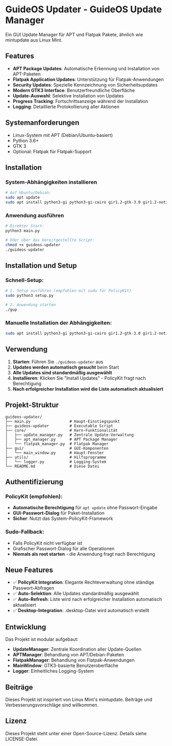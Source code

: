 # GuideOS Updater - GuideOS Update Manager

Ein GUI Update Manager für APT und Flatpak Pakete, ähnlich wie mintupdate aus Linux Mint.

## Features

- **APT Package Updates**: Automatische Erkennung und Installation von APT-Paketen
- **Flatpak Application Updates**: Unterstützung für Flatpak-Anwendungen  
- **Security Updates**: Spezielle Kennzeichnung von Sicherheitsupdates
- **Modern GTK3 Interface**: Benutzerfreundliche Oberfläche
- **Update-Auswahl**: Selektive Installation von Updates
- **Progress Tracking**: Fortschrittsanzeige während der Installation
- **Logging**: Detaillierte Protokollierung aller Aktionen

## Systemanforderungen

- Linux-System mit APT (Debian/Ubuntu-basiert)
- Python 3.6+
- GTK 3
- Optional: Flatpak für Flatpak-Support

## Installation

### System-Abhängigkeiten installieren

```bash
# Auf Ubuntu/Debian:
sudo apt update
sudo apt install python3-gi python3-gi-cairo gir1.2-gtk-3.0 gir1.2-notify-0.7 python3-apt flatpak apt-utils
```

### Anwendung ausführen

```bash
# Direkter Start:
python3 main.py

# Oder über das bereitgestellte Script:
chmod +x guideos-updater
./guideos-updater
```

## Installation und Setup

### Schnell-Setup:
```bash
# 1. Setup ausführen (empfohlen mit sudo für PolicyKit)
sudo python3 setup.py

# 2. Anwendung starten
./gup
```

### Manuelle Installation der Abhängigkeiten:
```bash
sudo apt install python3-gi python3-gi-cairo gir1.2-gtk-3.0 gir1.2-notify-0.7 python3-apt flatpak apt-utils policykit-1
```

## Verwendung

1. **Starten**: Führen Sie `./guideos-updater` aus
2. **Updates werden automatisch gesucht** beim Start
3. **Alle Updates sind standardmäßig ausgewählt**
4. **Installieren**: Klicken Sie "Install Updates" - PolicyKit fragt nach Berechtigung
5. **Nach erfolgreicher Installation wird die Liste automatisch aktualisiert**

## Projekt-Struktur

```
guideos-updater/
├── main.py                 # Haupt-Einstiegspunkt
├── guideos-updater         # Executable Script
├── core/                   # Kern-Funktionalität
│   ├── update_manager.py   # Zentrale Update-Verwaltung
│   ├── apt_manager.py      # APT Package Manager
│   └── flatpak_manager.py  # Flatpak Manager
├── gui/                    # GUI-Komponenten
│   └── main_window.py      # Haupt-Fenster
├── utils/                  # Hilfsprogramme
│   └── logger.py           # Logging-System
└── README.md               # Diese Datei
```

## Authentifizierung

### PolicyKit (empfohlen):
- **Automatische Berechtigung** für `apt update` ohne Passwort-Eingabe
- **GUI-Passwort-Dialog** für Paket-Installation
- **Sicher**: Nutzt das System-PolicyKit-Framework

### Sudo-Fallback:
- Falls PolicyKit nicht verfügbar ist
- Grafischer Passwort-Dialog für alle Operationen
- **Niemals als root starten** - die Anwendung fragt nach Berechtigung

## Neue Features

- ✅ **PolicyKit Integration**: Elegante Rechteverwaltung ohne ständige Passwort-Abfragen
- ✅ **Auto-Selektion**: Alle Updates standardmäßig ausgewählt
- ✅ **Auto-Refresh**: Liste wird nach erfolgreicher Installation automatisch aktualisiert
- ✅ **Desktop-Integration**: .desktop-Datei wird automatisch erstellt

## Entwicklung

Das Projekt ist modular aufgebaut:

- **UpdateManager**: Zentrale Koordination aller Update-Quellen
- **APTManager**: Behandlung von APT/Debian-Paketen
- **FlatpakManager**: Behandlung von Flatpak-Anwendungen
- **MainWindow**: GTK3-basierte Benutzeroberfläche
- **Logger**: Einheitliches Logging-System

## Beiträge

Dieses Projekt ist inspiriert von Linux Mint's mintupdate. Beiträge und Verbesserungsvorschläge sind willkommen.

## Lizenz

Dieses Projekt steht unter einer Open-Source-Lizenz. Details siehe LICENSE-Datei.